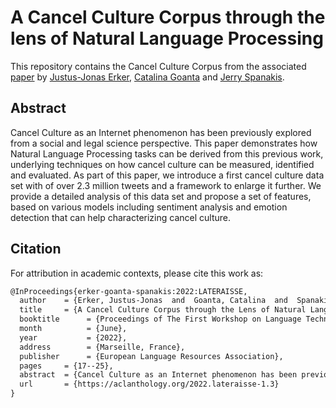 # A Cancel Culture Corpus through the lens of Natural Language Processing

This repository contains the Cancel Culture Corpus from the associated [paper](https://aclanthology.org/2022.lateraisse-1.3/) by [Justus-Jonas Erker](https://erker.ai), [Catalina Goanta](https://www.uu.nl/staff/ECGoanta) and [Jerry Spanakis](https://dke.maastrichtuniversity.nl/jerry.spanakis/).

## Abstract
Cancel Culture as an Internet phenomenon has been previously explored from a social and legal science perspective. This paper demonstrates how Natural Language Processing tasks can be derived from this previous work, underlying techniques on how cancel culture can be measured, identified and evaluated. As part of this paper, we introduce a first cancel culture data set with of over 2.3 million tweets and a framework to enlarge it further. We provide a detailed analysis of this data set and propose a set of features, based on various models including sentiment analysis and emotion detection that can help characterizing cancel culture.

## Citation

For attribution in academic contexts, please cite this work as:

```latex
@InProceedings{erker-goanta-spanakis:2022:LATERAISSE,
  author    = {Erker, Justus-Jonas  and  Goanta, Catalina  and  Spanakis, Gerasimos},
  title     = {A Cancel Culture Corpus through the Lens of Natural Language Processing},
  booktitle      = {Proceedings of The First Workshop on Language Technology and Resources for a Fair, Inclusive, and Safe Society within the 13th Language Resources and Evaluation Conference},
  month          = {June},
  year           = {2022},
  address        = {Marseille, France},
  publisher      = {European Language Resources Association},
  pages     = {17--25},
  abstract  = {Cancel Culture as an Internet phenomenon has been previously explored from a social and legal science perspective. This paper demonstrates how Natural Language Processing tasks can be derived from this previous work, underlying techniques on how cancel culture can be measured, identified and evaluated. As part of this paper, we introduce a first cancel culture data set with of over 2.3 million tweets and a framework to enlarge it further. We provide a detailed analysis of this data set and propose a set of features, based on various models including sentiment analysis and emotion detection that can help characterizing cancel culture.},
  url       = {https://aclanthology.org/2022.lateraisse-1.3}
}
```
